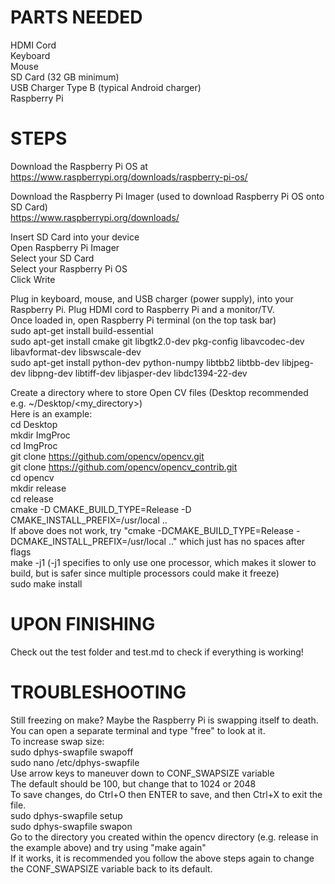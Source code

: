 # PARTS NEEDED

HDMI Cord  
Keyboard  
Mouse  
SD Card (32 GB minimum)  
USB Charger Type B (typical Android charger)  
Raspberry Pi  

# STEPS

Download the Raspberry Pi OS at  
https://www.raspberrypi.org/downloads/raspberry-pi-os/  

Download the Raspberry Pi Imager (used to download Raspberry Pi OS onto SD Card)  
https://www.raspberrypi.org/downloads/  

Insert SD Card into your device  
Open Raspberry Pi Imager  
Select your SD Card  
Select your Raspberry Pi OS  
Click Write  

Plug in keyboard, mouse, and USB charger (power supply), into your Raspberry Pi. Plug HDMI cord to Raspberry Pi and a monitor/TV.  
Once loaded in, open Raspberry Pi terminal (on the top task bar)  
sudo apt-get install build-essential  
sudo apt-get install cmake git libgtk2.0-dev pkg-config libavcodec-dev libavformat-dev libswscale-dev  
sudo apt-get install python-dev python-numpy libtbb2 libtbb-dev libjpeg-dev libpng-dev libtiff-dev libjasper-dev libdc1394-22-dev  

Create a directory where to store Open CV files (Desktop recommended e.g. ~/Desktop/<my_directory>)  
Here is an example:  
cd Desktop  
mkdir ImgProc  
cd ImgProc  
git clone https://github.com/opencv/opencv.git  
git clone https://github.com/opencv/opencv_contrib.git  
cd opencv  
mkdir release  
cd release  
cmake -D CMAKE_BUILD_TYPE=Release -D CMAKE_INSTALL_PREFIX=/usr/local ..  
If above does not work, try "cmake -DCMAKE_BUILD_TYPE=Release -DCMAKE_INSTALL_PREFIX=/usr/local .." which just has no spaces after flags  
make -j1 (-j1 specifies to only use one processor, which makes it slower to build, but is safer since multiple processors could make it freeze)  
sudo make install  

# UPON FINISHING
Check out the test folder and test.md to check if everything is working!

# TROUBLESHOOTING

Still freezing on make? Maybe the Raspberry Pi is swapping itself to death. You can open a separate terminal and type "free" to look at it.  
To increase swap size:  
sudo dphys-swapfile swapoff  
sudo nano /etc/dphys-swapfile  
Use arrow keys to maneuver down to CONF_SWAPSIZE variable  
The default should be 100, but change that to 1024 or 2048  
To save changes, do Ctrl+O then ENTER to save, and then Ctrl+X to exit the file.  
sudo dphys-swapfile setup  
sudo dphys-swapfile swapon  
Go to the directory you created within the opencv directory (e.g. release in the example above) and try using "make again"  
If it works, it is recommended you follow the above steps again to change the CONF_SWAPSIZE variable back to its default.  
